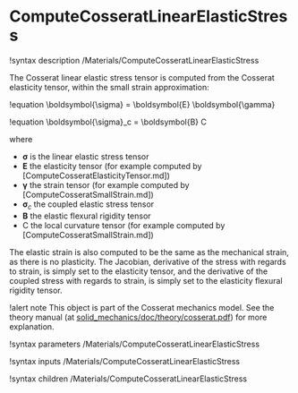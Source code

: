 # ComputeCosseratLinearElasticStress

!syntax description /Materials/ComputeCosseratLinearElasticStress

The Cosserat linear elastic stress tensor is computed from the Cosserat elasticity tensor, within the small strain approximation:

!equation
\boldsymbol{\sigma} = \boldsymbol{E} \boldsymbol{\gamma}

!equation
\boldsymbol{\sigma}_c = \boldsymbol{B} C

where

- $\boldsymbol{\sigma}$ is the linear elastic stress tensor
- $\boldsymbol{E}$ the elasticity tensor (for example computed by [ComputeCosseratElasticityTensor.md])
- $\boldsymbol{\gamma}$ the strain tensor (for example computed by [ComputeCosseratSmallStrain.md])
- $\boldsymbol{\sigma}_c$ the coupled elastic stress tensor
- $\boldsymbol{B}$ the elastic flexural rigidity tensor
- C the local curvature tensor (for example computed by [ComputeCosseratSmallStrain.md])

The elastic strain is also computed to be the same as the mechanical strain, as there is no plasticity.
The Jacobian, derivative of the stress with regards to strain, is simply set to the elasticity tensor,
and the derivative of the coupled stress with regards to strain, is simply set to the elasticity flexural rigidity tensor.

!alert note
This object is part of the Cosserat mechanics model. See the theory manual (at [solid_mechanics/doc/theory/cosserat.pdf](https://github.com/idaholab/moose/modules/solid_mechanics/doc/theory/cosserat.pdf))
for more explanation.

!syntax parameters /Materials/ComputeCosseratLinearElasticStress

!syntax inputs /Materials/ComputeCosseratLinearElasticStress

!syntax children /Materials/ComputeCosseratLinearElasticStress
